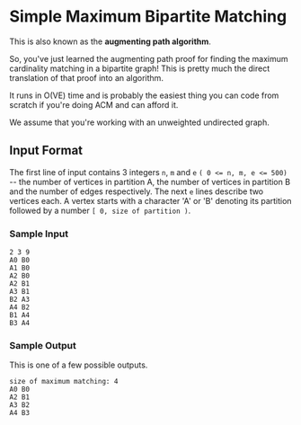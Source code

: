 Simple Maximum Bipartite Matching
=================================

This is also known as the **augmenting path algorithm**.

So, you've just learned the augmenting path proof for finding the maximum
cardinality matching in a bipartite graph! This is pretty much the direct
translation of that proof into an algorithm.

It runs in O(VE) time and is probably the easiest thing you can code from
scratch if you're doing ACM and can afford it.

We assume that you're working with an unweighted undirected graph.

Input Format
------------
The first line of input contains 3 integers `n`, `m` and `e` 
`( 0 <= n, m, e <= 500)` -- the number of vertices in partition A, the number of
vertices in partition B and the number of edges respectively. The next `e` lines
describe two vertices each. A vertex starts with a character 'A' or 'B' denoting
its partition followed by a number `[ 0, size of partition )`.

### Sample Input

    2 3 9
    A0 B0
    A1 B0
    A2 B0
    A2 B1
    A3 B1
    B2 A3
    A4 B2
    B1 A4
    B3 A4

### Sample Output

This is one of a few possible outputs.

    size of maximum matching: 4
    A0 B0
    A2 B1
    A3 B2
    A4 B3
